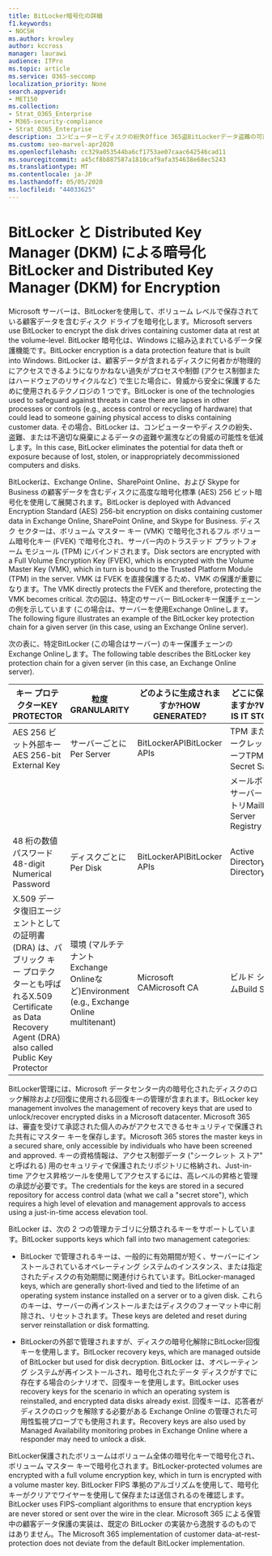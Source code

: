 ```yaml
---
title: BitLocker暗号化の詳細
f1.keywords:
- NOCSH
ms.author: krowley
author: kccross
manager: laurawi
audience: ITPro
ms.topic: article
ms.service: O365-seccomp
localization_priority: None
search.appverid:
- MET150
ms.collection:
- Strat_O365_Enterprise
- M365-security-compliance
- Strat_O365_Enterprise
description: コンピューターとディスクの紛失Office 365盗BitLockerデータ盗難の可能性を減らす方法について、ユーザーが暗号化を使用する方法について学習します。
ms.custom: seo-marvel-apr2020
ms.openlocfilehash: cc329a053544ba6cf1753ae07caac642546cad11
ms.sourcegitcommit: a45cf8b887587a1810caf9afa354638e68ec5243
ms.translationtype: MT
ms.contentlocale: ja-JP
ms.lasthandoff: 05/05/2020
ms.locfileid: "44033625"
---
```

# <a name="bitlocker-and-distributed-key-manager-dkm-for-encryption"></a><span data-ttu-id="57195-103">BitLocker と Distributed Key Manager (DKM) による暗号化</span><span class="sxs-lookup"><span data-stu-id="57195-103">BitLocker and Distributed Key Manager (DKM) for Encryption</span></span>

<span data-ttu-id="57195-104">Microsoft サーバーは、BitLockerを使用して、ボリューム レベルで保存されている顧客データを含むディスク ドライブを暗号化します。</span><span class="sxs-lookup"><span data-stu-id="57195-104">Microsoft servers use BitLocker to encrypt the disk drives containing customer data at rest at the volume-level.</span></span> <span data-ttu-id="57195-105">BitLocker 暗号化は、Windows に組み込まれているデータ保護機能です。</span><span class="sxs-lookup"><span data-stu-id="57195-105">BitLocker encryption is a data protection feature that is built into Windows.</span></span> <span data-ttu-id="57195-106">BitLocker は、顧客データが含まれるディスクに何者かが物理的にアクセスできるようになりかねない過失がプロセスや制御 (アクセス制御またはハードウェアのリサイクルなど) で生じた場合に、脅威から安全に保護するために使用されるテクノロジの 1 つです。</span><span class="sxs-lookup"><span data-stu-id="57195-106">BitLocker is one of the technologies used to safeguard against threats in case there are lapses in other processes or controls (e.g., access control or recycling of hardware) that could lead to someone gaining physical access to disks containing customer data.</span></span> <span data-ttu-id="57195-107">その場合、BitLocker は、コンピューターやディスクの紛失、盗難、または不適切な廃棄によるデータの盗難や漏洩などの脅威の可能性を低減します。</span><span class="sxs-lookup"><span data-stu-id="57195-107">In this case, BitLocker eliminates the potential for data theft or exposure because of lost, stolen, or inappropriately decommissioned computers and disks.</span></span>

<span data-ttu-id="57195-108">BitLockerは、Exchange Online、SharePoint Online、および Skype for Business の顧客データを含むディスクに高度な暗号化標準 (AES) 256 ビット暗号化を使用して展開されます。</span><span class="sxs-lookup"><span data-stu-id="57195-108">BitLocker is deployed with Advanced Encryption Standard (AES) 256-bit encryption on disks containing customer data in Exchange Online, SharePoint Online, and Skype for Business.</span></span> <span data-ttu-id="57195-109">ディスク セクターは、ボリューム マスター キー (VMK) で暗号化されるフル ボリューム暗号化キー (FVEK) で暗号化され、サーバー内のトラステッド プラットフォーム モジュール (TPM) にバインドされます。</span><span class="sxs-lookup"><span data-stu-id="57195-109">Disk sectors are encrypted with a Full Volume Encryption Key (FVEK), which is encrypted with the Volume Master Key (VMK), which in turn is bound to the Trusted Platform Module (TPM) in the server.</span></span> <span data-ttu-id="57195-110">VMK は FVEK を直接保護するため、VMK の保護が重要になります。</span><span class="sxs-lookup"><span data-stu-id="57195-110">The VMK directly protects the FVEK and therefore, protecting the VMK becomes critical.</span></span> <span data-ttu-id="57195-111">次の図は、特定のサーバー BitLockerキー保護チェーンの例を示しています (この場合は、サーバーを使用Exchange Onlineします。</span><span class="sxs-lookup"><span data-stu-id="57195-111">The following figure illustrates an example of the BitLocker key protection chain for a given server (in this case, using an Exchange Online server).</span></span>

<span data-ttu-id="57195-112">次の表に、特定BitLocker (この場合はサーバー) のキー保護チェーンのExchange Onlineします。</span><span class="sxs-lookup"><span data-stu-id="57195-112">The following table describes the BitLocker key protection chain for a given server (in this case, an Exchange Online server).</span></span>

| <span data-ttu-id="57195-113">キー プロテクター</span><span class="sxs-lookup"><span data-stu-id="57195-113">KEY PROTECTOR</span></span> | <span data-ttu-id="57195-114">粒度</span><span class="sxs-lookup"><span data-stu-id="57195-114">GRANULARITY</span></span> | <span data-ttu-id="57195-115">どのように生成されますか?</span><span class="sxs-lookup"><span data-stu-id="57195-115">HOW GENERATED?</span></span> | <span data-ttu-id="57195-116">どこに保存されますか?</span><span class="sxs-lookup"><span data-stu-id="57195-116">WHERE IS IT STORED?</span></span> | <span data-ttu-id="57195-117">PROTECTION</span><span class="sxs-lookup"><span data-stu-id="57195-117">PROTECTION</span></span> |
|--------------------------------------------------------------------------------|-------------------------------------------------|----------------|-------------------------|--------------------------------------------------------------------------------------------------|
| <span data-ttu-id="57195-118">AES 256 ビット外部キー</span><span class="sxs-lookup"><span data-stu-id="57195-118">AES 256-bit External Key</span></span> | <span data-ttu-id="57195-119">サーバーごとに</span><span class="sxs-lookup"><span data-stu-id="57195-119">Per Server</span></span> | <span data-ttu-id="57195-120">BitLockerAPI</span><span class="sxs-lookup"><span data-stu-id="57195-120">BitLocker APIs</span></span> | <span data-ttu-id="57195-121">TPM またはシークレット セーフ</span><span class="sxs-lookup"><span data-stu-id="57195-121">TPM or Secret Safe</span></span> | <span data-ttu-id="57195-122">Lockbox / Access Control</span><span class="sxs-lookup"><span data-stu-id="57195-122">Lockbox / Access Control</span></span> |
|  |  |  | <span data-ttu-id="57195-123">メールボックス サーバーレジストリ</span><span class="sxs-lookup"><span data-stu-id="57195-123">Mailbox Server Registry</span></span> | <span data-ttu-id="57195-124">TPM の暗号化</span><span class="sxs-lookup"><span data-stu-id="57195-124">TPM encrypted</span></span> |
| <span data-ttu-id="57195-125">48 桁の数値パスワード</span><span class="sxs-lookup"><span data-stu-id="57195-125">48-digit Numerical Password</span></span> | <span data-ttu-id="57195-126">ディスクごとに</span><span class="sxs-lookup"><span data-stu-id="57195-126">Per Disk</span></span> | <span data-ttu-id="57195-127">BitLockerAPI</span><span class="sxs-lookup"><span data-stu-id="57195-127">BitLocker APIs</span></span> | <span data-ttu-id="57195-128">Active Directory</span><span class="sxs-lookup"><span data-stu-id="57195-128">Active Directory</span></span> | <span data-ttu-id="57195-129">Lockbox / Access Control</span><span class="sxs-lookup"><span data-stu-id="57195-129">Lockbox / Access Control</span></span> |
| <span data-ttu-id="57195-130">X.509 データ復旧エージェントとしての証明書 (DRA) は、パブリック キー プロテクターとも呼ばれる</span><span class="sxs-lookup"><span data-stu-id="57195-130">X.509 Certificate as Data Recovery Agent (DRA) also called Public Key Protector</span></span> | <span data-ttu-id="57195-131">環境 (マルチテナントExchange Onlineなど)</span><span class="sxs-lookup"><span data-stu-id="57195-131">Environment (e.g., Exchange Online multitenant)</span></span> | <span data-ttu-id="57195-132">Microsoft CA</span><span class="sxs-lookup"><span data-stu-id="57195-132">Microsoft CA</span></span> | <span data-ttu-id="57195-133">ビルド システム</span><span class="sxs-lookup"><span data-stu-id="57195-133">Build System</span></span> | <span data-ttu-id="57195-134">プライベート キーに対する完全なパスワードを持つユーザーは 1 人もいはありません。</span><span class="sxs-lookup"><span data-stu-id="57195-134">No one user has the full password to the private key.</span></span> <span data-ttu-id="57195-135">パスワードは物理的な保護の下にある。</span><span class="sxs-lookup"><span data-stu-id="57195-135">The password is under physical protection.</span></span> |


<span data-ttu-id="57195-136">BitLocker管理には、Microsoft データセンター内の暗号化されたディスクのロック解除および回復に使用される回復キーの管理が含まれます。</span><span class="sxs-lookup"><span data-stu-id="57195-136">BitLocker key management involves the management of recovery keys that are used to unlock/recover encrypted disks in a Microsoft datacenter.</span></span> <span data-ttu-id="57195-137">Microsoft 365 は、審査を受けて承認された個人のみがアクセスできるセキュリティで保護された共有にマスター キーを保存します。</span><span class="sxs-lookup"><span data-stu-id="57195-137">Microsoft 365 stores the master keys in a secured share, only accessible by individuals who have been screened and approved.</span></span> <span data-ttu-id="57195-138">キーの資格情報は、アクセス制御データ ("シークレット ストア" と呼ばれる) 用のセキュリティで保護されたリポジトリに格納され、Just-in-time アクセス昇格ツールを使用してアクセスするには、高レベルの昇格と管理の承認が必要です。</span><span class="sxs-lookup"><span data-stu-id="57195-138">The credentials for the keys are stored in a secured repository for access control data (what we call a "secret store"), which requires a high level of elevation and management approvals to access using a just-in-time access elevation tool.</span></span>

<span data-ttu-id="57195-139">BitLocker は、次の 2 つの管理カテゴリに分類されるキーをサポートしています。</span><span class="sxs-lookup"><span data-stu-id="57195-139">BitLocker supports keys which fall into two management categories:</span></span>

- <span data-ttu-id="57195-140">BitLocker で管理されるキーは、一般的に有効期間が短く、サーバーにインストールされているオペレーティング システムのインスタンス、または指定されたディスクの有効期間に関連付けられています。</span><span class="sxs-lookup"><span data-stu-id="57195-140">BitLocker-managed keys, which are generally short-lived and tied to the lifetime of an operating system instance installed on a server or to a given disk.</span></span> <span data-ttu-id="57195-141">これらのキーは、サーバーの再インストールまたはディスクのフォーマット中に削除され、リセットされます。</span><span class="sxs-lookup"><span data-stu-id="57195-141">These keys are deleted and reset during server reinstallation or disk formatting.</span></span>

- <span data-ttu-id="57195-142">BitLockerの外部で管理されますが、ディスクの暗号化解除にBitLocker回復キーを使用します。</span><span class="sxs-lookup"><span data-stu-id="57195-142">BitLocker recovery keys, which are managed outside of BitLocker but used for disk decryption.</span></span> <span data-ttu-id="57195-143">BitLocker は、オペレーティング システムが再インストールされ、暗号化されたデータ ディスクがすでに存在する場合のシナリオで、回復キーを使用します。</span><span class="sxs-lookup"><span data-stu-id="57195-143">BitLocker uses recovery keys for the scenario in which an operating system is reinstalled, and encrypted data disks already exist.</span></span> <span data-ttu-id="57195-144">回復キーは、応答者がディスクのロックを解除する必要がある Exchange Online の管理された可用性監視プローブでも使用されます。</span><span class="sxs-lookup"><span data-stu-id="57195-144">Recovery keys are also used by Managed Availability monitoring probes in Exchange Online where a responder may need to unlock a disk.</span></span>

<span data-ttu-id="57195-145">BitLocker保護されたボリュームはボリューム全体の暗号化キーで暗号化され、ボリューム マスター キーで暗号化されます。</span><span class="sxs-lookup"><span data-stu-id="57195-145">BitLocker-protected volumes are encrypted with a full volume encryption key, which in turn is encrypted with a volume master key.</span></span> <span data-ttu-id="57195-146">BitLocker FIPS 準拠のアルゴリズムを使用して、暗号化キーがクリアでワイヤーを使用して保存または送信されるのを確認します。</span><span class="sxs-lookup"><span data-stu-id="57195-146">BitLocker uses FIPS-compliant algorithms to ensure that encryption keys are never stored or sent over the wire in the clear.</span></span> <span data-ttu-id="57195-147">Microsoft 365 による保管中の顧客データ保護の実装は、既定の BitLocker の実装から逸脱するのものではありません。</span><span class="sxs-lookup"><span data-stu-id="57195-147">The Microsoft 365 implementation of customer data-at-rest-protection does not deviate from the default BitLocker implementation.</span></span>
